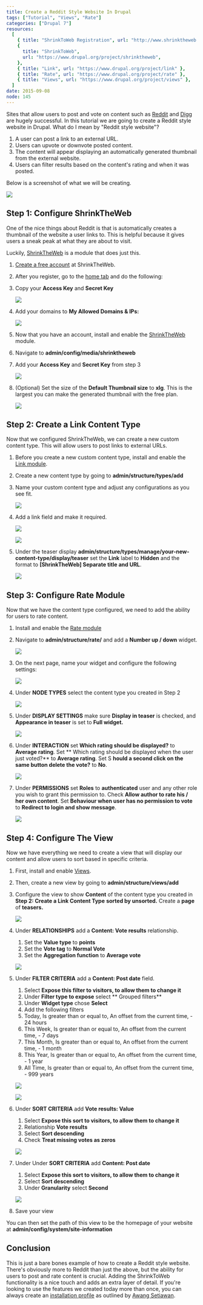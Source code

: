 ```yaml
---
title: Create a Reddit Style Website In Drupal
tags: ["Tutorial", "Views", "Rate"]
categories: ["Drupal 7"]
resources:
  [
    { title: "ShrinkToWeb Registration", url: "http://www.shrinktheweb.com/" },
    {
      title: "ShrinkToWeb",
      url: "https://www.drupal.org/project/shrinktheweb",
    },
    { title: "Link", url: "https://www.drupal.org/project/link" },
    { title: "Rate", url: "https://www.drupal.org/project/rate" },
    { title: "Views", url: "https://www.drupal.org/project/views" },
  ]
date: 2015-09-08
node: 145
---
```


Sites that allow users to post and vote on content such as [Reddit](http://reddit.com) and [Digg](http://digg.com) are hugely successful. In this tutorial we are going to create a Reddit style website in Drupal. What do I mean by "Reddit style website"?

1. A user can post a link to an external URL.
1. Users can upvote or downvote posted content.
1. The content will appear displaying an automatically generated thumbnail from the external website.
1. Users can filter results based on the content's rating and when it was posted.

Below is a screenshot of what we will be creating.

![](/assets/images/posts/create-reddit-style-website-drupal/reddit-home.gif)

## Step 1: Configure ShrinkTheWeb

One of the nice things about Reddit is that is automatically creates a thumbnail of the website a user links to. This is helpful because it gives users a sneak peak at what they are about to visit.

Luckily, [ShrinkTheWeb](https://www.drupal.org/project/shrinktheweb) is a module that does just this.

1. [Create a free account](https://www.shrinktheweb.com/user/register) at ShrinkTheWeb.
2. After you register, go to the [home tab](http://www.shrinktheweb.com/auth/stw-lobby) and do the following:
3. Copy your **Access Key** and **Secret Key**

   ![](/assets/images/posts/create-reddit-style-website-drupal/Screen-Shot-2015-09-07-at-10.40-censor.jpg)

4. Add your domains to **My Allowed Domains & IPs:**

   ![](/assets/images/posts/create-reddit-style-website-drupal/Screen-Shot-2015-09-07-at-10.41-censor.jpg)

5. Now that you have an account, install and enable the [ShrinkTheWeb](https://www.drupal.org/project/shrinktheweb) module.
6. Navigate to **admin/config/media/shrinktheweb**
7. Add your **Access Key** and **Secret Key** from step 3

   ![](/assets/images/posts/create-reddit-style-website-drupal/Screen-Shot-2015-09-07-at-10.42-censor.jpg)

8. (Optional) Set the size of the **Default Thumbnail size** to **xlg**. This is the largest you can make the generated thumbnail with the free plan.

   ![](/assets/images/posts/create-reddit-style-website-drupal/Screen-Shot-2015-09-07-at-10.42.46-AM.png)

## Step 2: Create a Link Content Type

Now that we configured ShrinkTheWeb, we can create a new custom content type. This will allow users to post links to external URLs.

1. Before you create a new custom content type, install and enable the [Link module](https://www.drupal.org/project/link).
2. Create a new content type by going to **admin/structure/types/add**
3. Name your custom content type and adjust any configurations as you see fit.

   ![](/assets/images/posts/create-reddit-style-website-drupal/Screen-Shot-2015-09-07-at-10.47.43-AM.png)

4. Add a link field and make it required.

   ![](/assets/images/posts/create-reddit-style-website-drupal/Screen-Shot-2015-09-07-at-10.48.40-AM.png)

   ![](/assets/images/posts/create-reddit-style-website-drupal/Screen-Shot-2015-09-07-at-10.49.07-AM.png)

5. Under the teaser display **admin/structure/types/manage/your-new-content-type/display/teaser** set the **Link** label to **Hidden** and the format to **[ShrinkTheWeb] Separate title and URL**.

   ![](/assets/images/posts/create-reddit-style-website-drupal/Screen-Shot-2015-09-09-at-8.12.33-PM_0.png)

## Step 3: Configure Rate Module

Now that we have the content type configured, we need to add the ability for users to rate content.

1. Install and enable the [Rate module](https://www.drupal.org/project/rate)
2. Navigate to **admin/structure/rate/** and add a **Number up / down** widget.

   ![](/assets/images/posts/create-reddit-style-website-drupal/Screen-Shot-2015-09-09-at-8.26.46-PM.png)

3. On the next page, name your widget and configure the following settings:

   ![](/assets/images/posts/create-reddit-style-website-drupal/Screen-Shot-2015-09-09-at-8.27.01-PM.png)

4. Under **NODE TYPES** select the content type you created in Step 2

   ![](/assets/images/posts/create-reddit-style-website-drupal/Screen-Shot-2015-09-07-at-6.17.31-PM.png)

5. Under **DISPLAY SETTINGS** make sure **Display in teaser** is checked, and **Appearance in teaser** is set to **Full widget.**

   ![](/assets/images/posts/create-reddit-style-website-drupal/Screen-Shot-2015-09-07-at-6.39.48-PM.png)

6. Under **INTERACTION** set **Which rating should be displayed?** to **Average rating**. Set ** Which rating should be displayed when the user just voted?** to **Average rating**. Set S **hould a second click on the same button delete the vote?** to **No**.

   ![](/assets/images/posts/create-reddit-style-website-drupal/Screen-Shot-2015-09-07-at-6.18.22-PM.png)

7. Under **PERMISSIONS** set **Roles** to **authenticated** user and any other role you wish to grant this permission to. Check **Allow author to rate his / her own content**. Set **Behaviour when user has no permission to vote** to **Redirect to login and show message**.

   ![](/assets/images/posts/create-reddit-style-website-drupal/Screen-Shot-2015-09-07-at-6.18.57-PM.png)

## Step 4: Configure The View

Now we have everything we need to create a view that will display our content and allow users to sort based in specific criteria.

1. First, install and enable [Views](https://www.drupal.org/project/views).
2. Then, create a new view by going to **admin/structure/views/add**
3. Configure the view to show **Content** of the content type you created in **Step 2: Create a Link Content Type** **sorted by unsorted.** Create a **page** of **teasers.**

   ![](/assets/images/posts/create-reddit-style-website-drupal/Screen-Shot-2015-09-07-at-6.34.44-PM.png)

4. Under **RELATIONSHIPS** add a **Content: Vote results** relationship.

   1. Set the **Value type** to **points**
   2. Set the **Vote tag** to **Normal Vote**
   3. Set the **Aggregation function** to **Average vote**

   ![](/assets/images/posts/create-reddit-style-website-drupal/Screen-Shot-2015-09-10-at-6.00.08-AM.png)

5. Under **FILTER CRITERIA** add a **Content: Post date** field.

   1. Select **Expose this filter to visitors, to allow them to change it**
   2. Under **Filter type to expose** select ** Grouped filters**
   3. Under **Widget type** chose **Select**
   4. Add the following filters
   5. Today, Is greater than or equal to, An offset from the current time, - 24 hours
   6. This Week, Is greater than or equal to, An offset from the current time, - 7 days
   7. This Month, Is greater than or equal to, An offset from the current time, - 1 month
   8. This Year, Is greater than or equal to, An offset from the current time, - 1 year
   9. All Time, Is greater than or equal to, An offset from the current time, - 999 years

   ![](/assets/images/posts/create-reddit-style-website-drupal/Screen-Shot-2015-09-07-at-6.32.29-PM.png)

   ![](/assets/images/posts/create-reddit-style-website-drupal/Screen-Shot-2015-09-10-at-5.49.10-AM.png)

6. Under **SORT CRITERIA** add **Vote results: Value**

   1. Select **Expose this sort to visitors, to allow them to change it**
   2. Relationship **Vote results**
   3. Select **Sort descending**
   4. Check **Treat missing votes as zeros**

   ![](/assets/images/posts/create-reddit-style-website-drupal/Screen-Shot-2015-09-07-at-6.27.53-PM.png)

7. Under Under **SORT CRITERIA** add **Content: Post date**

   1. Select **Expose this sort to visitors, to allow them to change it**
   2. Select **Sort descending**
   3. Under **Granularity** select **Second**

   ![](/assets/images/posts/create-reddit-style-website-drupal/Screen-Shot-2015-09-07-at-6.28.42-PM.png)

8. Save your view

You can then set the path of this view to be the homepage of your website at **admin/config/system/site-information**

## Conclusion

This is just a bare bones example of how to create a Reddit style website. There's obviously more to Reddit than just the above, but the ability for users to post and rate content is crucial. Adding the ShrinkToWeb functionality is a nice touch and adds an extra layer of detail. If you're looking to use the features we created today more than once, you can always create an [installation profile](http://salsadigital.com.au/news/drupal-installation-profile-and-distributions) as outlined by [Awang Setiawan](mailto:salsadigital.au@gmail.com).
